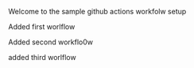 Welcome to the sample github actions workfolw setup

Added first worlflow

Added second workflo0w

added third worlflow

